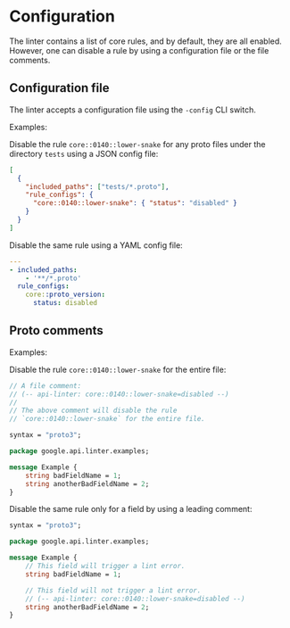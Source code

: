 # Configuration

The linter contains a list of core rules, and by default, they are all enabled.
However, one can disable a rule by using a configuration file or the file
comments.

## Configuration file

The linter accepts a configuration file using the `-config` CLI switch.

Examples:

Disable the rule `core::0140::lower-snake` for any proto files under the
directory `tests` using a JSON config file:

```json
[
  {
    "included_paths": ["tests/*.proto"],
    "rule_configs": {
      "core::0140::lower-snake": { "status": "disabled" }
    }
  }
]
```

Disable the same rule using a YAML config file:

```yaml
---
- included_paths:
    - '**/*.proto'
  rule_configs:
    core::proto_version:
      status: disabled
```

## Proto comments

Examples:

Disable the rule `core::0140::lower-snake` for the entire file:

```proto
// A file comment:
// (-- api-linter: core::0140::lower-snake=disabled --)
//
// The above comment will disable the rule
// `core::0140::lower-snake` for the entire file.

syntax = "proto3";

package google.api.linter.examples;

message Example {
    string badFieldName = 1;
    string anotherBadFieldName = 2;
}
```

Disable the same rule only for a field by using a leading comment:

```protobuf
syntax = "proto3";

package google.api.linter.examples;

message Example {
    // This field will trigger a lint error.
    string badFieldName = 1;

    // This field will not trigger a lint error.
    // (-- api-linter: core::0140::lower-snake=disabled --)
    string anotherBadFieldName = 2;
}
```

